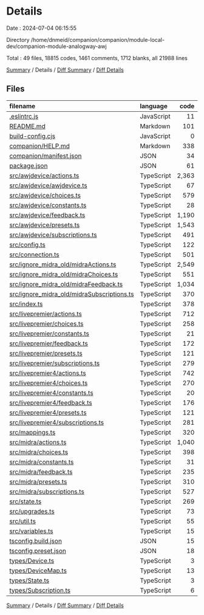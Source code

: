 # Details

Date : 2024-07-04 06:15:55

Directory /home/dnmeid/companion/companion/module-local-dev/companion-module-analogway-awj

Total : 49 files,  18815 codes, 1461 comments, 1712 blanks, all 21988 lines

[Summary](results.md) / Details / [Diff Summary](diff.md) / [Diff Details](diff-details.md)

## Files
| filename | language | code | comment | blank | total |
| :--- | :--- | ---: | ---: | ---: | ---: |
| [.eslintrc.js](/.eslintrc.js) | JavaScript | 11 | 0 | 1 | 12 |
| [README.md](/README.md) | Markdown | 101 | 0 | 24 | 125 |
| [build-config.cjs](/build-config.cjs) | JavaScript | 0 | 9 | 2 | 11 |
| [companion/HELP.md](/companion/HELP.md) | Markdown | 338 | 0 | 154 | 492 |
| [companion/manifest.json](/companion/manifest.json) | JSON | 34 | 0 | 0 | 34 |
| [package.json](/package.json) | JSON | 61 | 0 | 1 | 62 |
| [src/awjdevice/actions.ts](/src/awjdevice/actions.ts) | TypeScript | 2,363 | 128 | 167 | 2,658 |
| [src/awjdevice/awjdevice.ts](/src/awjdevice/awjdevice.ts) | TypeScript | 67 | 49 | 23 | 139 |
| [src/awjdevice/choices.ts](/src/awjdevice/choices.ts) | TypeScript | 579 | 95 | 78 | 752 |
| [src/awjdevice/constants.ts](/src/awjdevice/constants.ts) | TypeScript | 28 | 5 | 16 | 49 |
| [src/awjdevice/feedback.ts](/src/awjdevice/feedback.ts) | TypeScript | 1,190 | 39 | 84 | 1,313 |
| [src/awjdevice/presets.ts](/src/awjdevice/presets.ts) | TypeScript | 1,543 | 45 | 99 | 1,687 |
| [src/awjdevice/subscriptions.ts](/src/awjdevice/subscriptions.ts) | TypeScript | 491 | 105 | 56 | 652 |
| [src/config.ts](/src/config.ts) | TypeScript | 122 | 0 | 3 | 125 |
| [src/connection.ts](/src/connection.ts) | TypeScript | 501 | 107 | 48 | 656 |
| [src/ignore_midra_old/midraActions.ts](/src/ignore_midra_old/midraActions.ts) | TypeScript | 2,549 | 124 | 118 | 2,791 |
| [src/ignore_midra_old/midraChoices.ts](/src/ignore_midra_old/midraChoices.ts) | TypeScript | 551 | 19 | 71 | 641 |
| [src/ignore_midra_old/midraFeedback.ts](/src/ignore_midra_old/midraFeedback.ts) | TypeScript | 1,034 | 43 | 42 | 1,119 |
| [src/ignore_midra_old/midraSubscriptions.ts](/src/ignore_midra_old/midraSubscriptions.ts) | TypeScript | 370 | 0 | 7 | 377 |
| [src/index.ts](/src/index.ts) | TypeScript | 378 | 100 | 49 | 527 |
| [src/livepremier/actions.ts](/src/livepremier/actions.ts) | TypeScript | 712 | 39 | 63 | 814 |
| [src/livepremier/choices.ts](/src/livepremier/choices.ts) | TypeScript | 258 | 30 | 33 | 321 |
| [src/livepremier/constants.ts](/src/livepremier/constants.ts) | TypeScript | 21 | 5 | 11 | 37 |
| [src/livepremier/feedback.ts](/src/livepremier/feedback.ts) | TypeScript | 172 | 14 | 21 | 207 |
| [src/livepremier/presets.ts](/src/livepremier/presets.ts) | TypeScript | 121 | 9 | 11 | 141 |
| [src/livepremier/subscriptions.ts](/src/livepremier/subscriptions.ts) | TypeScript | 279 | 27 | 17 | 323 |
| [src/livepremier4/actions.ts](/src/livepremier4/actions.ts) | TypeScript | 742 | 39 | 63 | 844 |
| [src/livepremier4/choices.ts](/src/livepremier4/choices.ts) | TypeScript | 270 | 33 | 34 | 337 |
| [src/livepremier4/constants.ts](/src/livepremier4/constants.ts) | TypeScript | 20 | 5 | 11 | 36 |
| [src/livepremier4/feedback.ts](/src/livepremier4/feedback.ts) | TypeScript | 176 | 14 | 20 | 210 |
| [src/livepremier4/presets.ts](/src/livepremier4/presets.ts) | TypeScript | 121 | 9 | 11 | 141 |
| [src/livepremier4/subscriptions.ts](/src/livepremier4/subscriptions.ts) | TypeScript | 281 | 27 | 17 | 325 |
| [src/mappings.ts](/src/mappings.ts) | TypeScript | 320 | 77 | 13 | 410 |
| [src/midra/actions.ts](/src/midra/actions.ts) | TypeScript | 1,040 | 71 | 115 | 1,226 |
| [src/midra/choices.ts](/src/midra/choices.ts) | TypeScript | 398 | 53 | 52 | 503 |
| [src/midra/constants.ts](/src/midra/constants.ts) | TypeScript | 31 | 5 | 15 | 51 |
| [src/midra/feedback.ts](/src/midra/feedback.ts) | TypeScript | 235 | 18 | 32 | 285 |
| [src/midra/presets.ts](/src/midra/presets.ts) | TypeScript | 310 | 12 | 20 | 342 |
| [src/midra/subscriptions.ts](/src/midra/subscriptions.ts) | TypeScript | 527 | 31 | 47 | 605 |
| [src/state.ts](/src/state.ts) | TypeScript | 269 | 51 | 21 | 341 |
| [src/upgrades.ts](/src/upgrades.ts) | TypeScript | 73 | 8 | 16 | 97 |
| [src/util.ts](/src/util.ts) | TypeScript | 55 | 0 | 13 | 68 |
| [src/variables.ts](/src/variables.ts) | TypeScript | 15 | 6 | 4 | 25 |
| [tsconfig.build.json](/tsconfig.build.json) | JSON | 15 | 0 | 1 | 16 |
| [tsconfig.preset.json](/tsconfig.preset.json) | JSON | 18 | 0 | 1 | 19 |
| [types/Device.ts](/types/Device.ts) | TypeScript | 3 | 1 | 1 | 5 |
| [types/DeviceMap.ts](/types/DeviceMap.ts) | TypeScript | 13 | 0 | 3 | 16 |
| [types/State.ts](/types/State.ts) | TypeScript | 3 | 0 | 1 | 4 |
| [types/Subscription.ts](/types/Subscription.ts) | TypeScript | 6 | 9 | 2 | 17 |

[Summary](results.md) / Details / [Diff Summary](diff.md) / [Diff Details](diff-details.md)